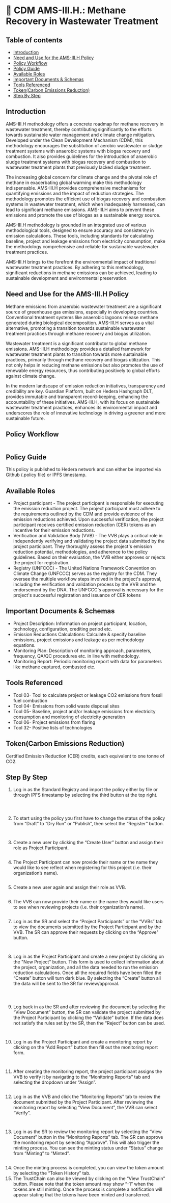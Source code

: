 # 🏢 CDM AMS-III.H.: Methane Recovery in Wastewater Treatment

## Table of contents <a href="#table-of-contents" id="table-of-contents"></a>

* [Introduction](cdm-ams-iii.h.-methane-recovery-in-wastewater-treatment.md#introduction)
* [Need and Use for the AMS-III.H Policy](cdm-ams-iii.h.-methane-recovery-in-wastewater-treatment.md#need-and-use-for-the-ams-iiih-policy)
* [Policy Workflow](cdm-ams-iii.h.-methane-recovery-in-wastewater-treatment.md#policy-workflow)
* [Policy Guide](cdm-ams-iii.h.-methane-recovery-in-wastewater-treatment.md#policy-guide)
* [Available Roles](cdm-ams-iii.h.-methane-recovery-in-wastewater-treatment.md#available-roles)
* [Important Documents & Schemas](cdm-ams-iii.h.-methane-recovery-in-wastewater-treatment.md#important-documents--schemas)
* [Tools Referenced](cdm-ams-iii.h.-methane-recovery-in-wastewater-treatment.md#tools-referenced)
* [Token(Carbon Emissions Reduction)](cdm-ams-iii.h.-methane-recovery-in-wastewater-treatment.md#tokencarbon-emissions-reduction)
* [Step By Step](cdm-ams-iii.h.-methane-recovery-in-wastewater-treatment.md#step-by-step)

## Introduction <a href="#introduction" id="introduction"></a>

AMS-III.H methodology offers a concrete roadmap for methane recovery in wastewater treatment, thereby contributing significantly to the efforts towards sustainable water management and climate change mitigation. Developed under the Clean Development Mechanism (CDM), this methodology encourages the substitution of aerobic wastewater or sludge treatment systems with anaerobic systems with biogas recovery and combustion. It also provides guidelines for the introduction of anaerobic sludge treatment systems with biogas recovery and combustion to wastewater treatment plants that previously lacked sludge treatment.

The increasing global concern for climate change and the pivotal role of methane in exacerbating global warming make this methodology indispensable. AMS-III.H provides comprehensive mechanisms for quantifying emissions and the impact of reduction strategies. The methodology promotes the efficient use of biogas recovery and combustion systems in wastewater treatment, which when inadequately harnessed, can lead to significant methane emissions. AMS-III.H aims to prevent these emissions and promote the use of biogas as a sustainable energy source.

AMS-III.H methodology is grounded in an integrated use of various methodological tools, designed to ensure accuracy and consistency in emission calculations. These tools, including standards for calculating baseline, project and leakage emissions from electricity consumption, make the methodology comprehensive and reliable for sustainable wastewater treatment practices.

AMS-III.H brings to the forefront the environmental impact of traditional wastewater treatment practices. By adhering to this methodology, significant reductions in methane emissions can be achieved, leading to sustainable development and environmental preservation.

## Need and Use for the AMS-III.H Policy <a href="#need-and-use-for-the-ams-iiih-policy" id="need-and-use-for-the-ams-iiih-policy"></a>

Methane emissions from anaerobic wastewater treatment are a significant source of greenhouse gas emissions, especially in developing countries. Conventional treatment systems like anaerobic lagoons release methane generated during biological decomposition. AMS-III.H serves as a vital alternative, promoting a transition towards sustainable wastewater treatment practices through methane recovery and biogas utilization.

Wastewater treatment is a significant contributor to global methane emissions. AMS-III.H methodology provides a detailed framework for wastewater treatment plants to transition towards more sustainable practices, primarily through methane recovery and biogas utilization. This not only helps in reducing methane emissions but also promotes the use of renewable energy resources, thus contributing positively to global efforts against climate change.

In the modern landscape of emission reduction initiatives, transparency and credibility are key. Guardian Platform, built on Hedera Hashgraph DLT, provides immutable and transparent record-keeping, enhancing the accountability of these initiatives. AMS-III.H, with its focus on sustainable wastewater treatment practices, enhances its environmental impact and underscores the role of innovative technology in driving a greener and more sustainable future.

## Policy Workflow <a href="#policy-workflow" id="policy-workflow"></a>

<figure><img src="../../../.gitbook/assets/image (376).png" alt=""><figcaption></figcaption></figure>

## Policy Guide <a href="#policy-guide" id="policy-guide"></a>

This policy is published to Hedera network and can either be imported via Github (.policy file) or IPFS timestamp.

## Available Roles <a href="#available-roles" id="available-roles"></a>

* Project participant - The project participant is responsible for executing the emission reduction project. The project participant must adhere to the requirements outlined by the CDM and provide evidence of the emission reductions achieved. Upon successful verification, the project participant receives certified emission reduction (CER) tokens as an incentive for their emission reductions.
* Verification and Validation Body (VVB) - The VVB plays a critical role in independently verifying and validating the project data submitted by the project participant. They thoroughly assess the project's emission reduction potential, methodologies, and adherence to the policy guidelines. Based on their evaluation, the VVB either approves or rejects the project for registration.
* Registry (UNFCCC) - The United Nations Framework Convention on Climate Change (UNFCCC) serves as the registry for the CDM. They oversee the multiple workflow steps involved in the project's approval, including the verification and validation process by the VVB and the endorsement by the DNA. The UNFCCC's approval is necessary for the project's successful registration and issuance of CER tokens

## Important Documents & Schemas <a href="#important-documents--schemas" id="important-documents--schemas"></a>

* Project Description: Information on project participant, location, technology, configuration, crediting period etc.
* Emission Reductions Calculations: Calculate & specify baseline emissions, project emissions and leakage as per methodology equations.
* Monitoring Plan: Description of monitoring approach, parameters, frequency, QA/QC procedures etc. in line with methodology.
* Monitoring Report: Periodic monitoring report with data for parameters like methane captured, combusted etc.

## Tools Referenced

* Tool 03- Tool to calculate project or leakage CO2 emissions from fossil fuel combustion
* Tool 04- Emissions from solid waste disposal sites
* Tool 05- Baseline, project and/or leakage emissions from electricity consumption and monitoring of electricity generation
* Tool 06- Project emissions from flaring
* Tool 32- Positive lists of technologies

## Token(Carbon Emissions Reduction) <a href="#tokencarbon-emissions-reduction" id="tokencarbon-emissions-reduction"></a>

Certified Emission Reduction (CER) credits, each equivalent to one tonne of CO2.

## Step By Step <a href="#step-by-step" id="step-by-step"></a>

1. Log in as the Standard Registry and import the policy either by file or through IPFS timestamp by selecting the third button at the top right.

<figure><img src="../../../.gitbook/assets/image (559).png" alt=""><figcaption></figcaption></figure>

<figure><img src="../../../.gitbook/assets/image (560).png" alt=""><figcaption></figcaption></figure>

<figure><img src="../../../.gitbook/assets/image (561).png" alt=""><figcaption></figcaption></figure>

2. To start using the policy you first have to change the status of the policy from “Draft” to “Dry Run” or “Publish”, then select the “Register” button.

<figure><img src="../../../.gitbook/assets/image (562).png" alt=""><figcaption></figcaption></figure>

<figure><img src="../../../.gitbook/assets/image (563).png" alt=""><figcaption></figcaption></figure>

3. Create a new user by clicking the “Create User” button and assign their role as Project Participant.

<figure><img src="../../../.gitbook/assets/image (564).png" alt=""><figcaption></figcaption></figure>

4. The Project Participant can now provide their name or the name they would like to see reflect when registering for this project (i.e. their organization’s name).

<figure><img src="../../../.gitbook/assets/image (565).png" alt=""><figcaption></figcaption></figure>

5. Create a new user again and assign their role as VVB.

<figure><img src="../../../.gitbook/assets/image (566).png" alt=""><figcaption></figcaption></figure>

6. The VVB can now provide their name or the name they would like users to see when reviewing projects (i.e. their organization’s name).

<figure><img src="../../../.gitbook/assets/image (567).png" alt=""><figcaption></figcaption></figure>

7. Log in as the SR and select the “Project Participants” or the “VVBs” tab to view the documents submitted by the Project Participant and by the VVB. The SR can approve their requests by clicking on the “Approve" button.

<figure><img src="../../../.gitbook/assets/image (568).png" alt=""><figcaption></figcaption></figure>

<figure><img src="../../../.gitbook/assets/image (569).png" alt=""><figcaption></figcaption></figure>

8. Log in as the Project Participant and create a new project by clicking on the "New Project" button. This form is used to collect information about the project, organization, and all the data needed to run the emission reduction calculations. Once all the required fields have been filled the “Create” button will turn dark blue. By selecting the “Create” button all the data will be sent to the SR for review/approval.

<figure><img src="../../../.gitbook/assets/image (570).png" alt=""><figcaption></figcaption></figure>

<figure><img src="../../../.gitbook/assets/image (571).png" alt=""><figcaption></figcaption></figure>

<figure><img src="../../../.gitbook/assets/image (572).png" alt=""><figcaption></figcaption></figure>

9. Log back in as the SR and after reviewing the document by selecting the “View Document” button, the SR can validate the project submitted by the Project Participant by clicking the “Validate” button. If the data does not satisfy the rules set by the SR, then the “Reject” button can be used.

<figure><img src="../../../.gitbook/assets/image (573).png" alt=""><figcaption></figcaption></figure>

<figure><img src="../../../.gitbook/assets/image (574).png" alt=""><figcaption></figcaption></figure>

10. Log in as the Project Participant and create a monitoring report by clicking on the “Add Report” button then fill out the monitoring report form.

<figure><img src="../../../.gitbook/assets/image (575).png" alt=""><figcaption></figcaption></figure>

<figure><img src="../../../.gitbook/assets/image (576).png" alt=""><figcaption></figcaption></figure>

11. After creating the monitoring report, the project participant assigns the VVB to verify it by navigating to the “Monitoring Reports” tab and selecting the dropdown under “Assign”.

<figure><img src="../../../.gitbook/assets/image (577).png" alt=""><figcaption></figcaption></figure>

12. Log in as the VVB and click the “Monitoring Reports” tab to review the document submitted by the Project Participant. After reviewing the monitoring report by selecting “View Document”, the VVB can select “Verify”.

<figure><img src="../../../.gitbook/assets/image (578).png" alt=""><figcaption></figcaption></figure>

<figure><img src="../../../.gitbook/assets/image (579).png" alt=""><figcaption></figcaption></figure>

13. Log in as the SR to review the monitoring report by selecting the “View Document” button in the “Monitoring Reports” tab. The SR can approve the monitoring report by selecting “Approve”. This will also trigger the minting process. You can see the minting status under “Status” change from “Minting” to “Minted”.

<figure><img src="../../../.gitbook/assets/image (580).png" alt=""><figcaption></figcaption></figure>

14. Once the minting process is completed, you can view the token amount by selecting the “Token History” tab.
15. The TrustChain can also be viewed by clicking on the “View TrustChain” button. Please note that the token amount may show “-1” when the tokens are still minting. Once the process is complete a notification will appear stating that the tokens have been minted and transferred.

<figure><img src="../../../.gitbook/assets/image (582).png" alt=""><figcaption></figcaption></figure>

<figure><img src="../../../.gitbook/assets/image (584).png" alt=""><figcaption></figcaption></figure>
